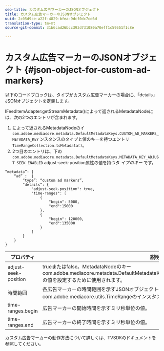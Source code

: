 ```yaml
---
seo-title: カスタム広告マーカーのJSONオブジェクト
title: カスタム広告マーカーのJSONオブジェクト
uuid: 2c05d9ce-a22f-4829-bfea-9dcf0dc7cd6d
translation-type: tm+mt
source-git-commit: 31b6cad26bcc393d731080a70eff1c59551f1c8e

---
```



# カスタム広告マーカーのJSONオブジェクト {#json-object-for-custom-ad-markers}

以下のコードブロックは、タイプがカスタム広告マーカーの場合に、「details」JSONオブジェクトを定義します。

IFeedItemAdapter:getStreamMetadata()によって返されるMetadataNodeには、次の2つのエントリが含まれます。
1. によって返されるMetadataNodeのイ `com.adobe.mediacore.metadata.DefaultMetadataKeys.CUSTOM_AD_MARKERS_METADATA_KEY` ンスタンスのタイプと値のキーを持つエントリ `TimeRangeCollection.toMetadata()`。
1. 2つ目のエントリは、下の `com.adobe.mediacore.metadata.DefaultMetadataKeys.METADATA_KEY_ADJUST_SEEK_ENABLED` adjust-seek-position属性の値を持つタ *イプのキー* です。

```
“metadata”: {
    “ad” :  {
        “type”: “custom ad markers”,
        “details”: {
            "adjust-seek-position": true,
            "time-ranges": [
                {
                    "begin": 5000,
                    "end":15000
                },
                {
                    "begin": 120000,
                    "end":135000
                }
            ]
        }
    }
}
```

| プロパティ | 説明 |
|---|---|
| adjust-seek-position | trueまたはfalse。MetadataNodeのキーcom.adobe.mediacore.metadata.DefaultMetadataKeys.METADATA_KEY_ADJUST_SEEK_ENABLEDの値を設定するために使用されます。 |
| 時間範囲 | 各広告マーカーの時間範囲を示すJSONオブジェクトの配列です。 各JSONオブジェクトエントリは、com.adobe.mediacore.utils.TimeRangeのインスタンスにマップされます。 |
| time-ranges.begin | 広告マーカーの開始時間を示すミリ秒単位の値。 |
| time-ranges.end | 広告マーカーの終了時間を示すミリ秒単位の値。 |

カスタム広告マーカーの動作方法について詳しくは、TVSDKのドキュメントを参照してください。
